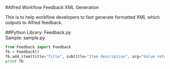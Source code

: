 #Alfred Workflow Feedback XML Generation

This is to help workflow developers to fast generate formatted XML which outputs to Alfred feedback.

##Python
Library: Feedback.py  
Sample: sample.py

```python
from Feedback import Feedback
fb = Feedback()
fb.add_item(title="Title", subtitle="Item description", arg="Value return to workflow", valud="yes", autocomplete="Description", icon="icon_path.jpg")
print fb
```